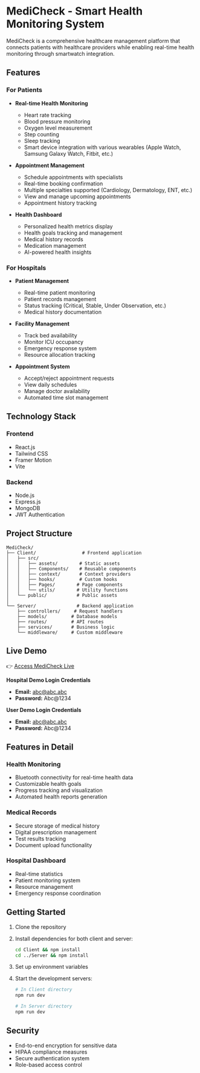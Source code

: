 # MediCheck - Smart Health Monitoring System

MediCheck is a comprehensive healthcare management platform that connects patients with healthcare providers while enabling real-time health monitoring through smartwatch integration.

## Features

### For Patients

- **Real-time Health Monitoring**

  - Heart rate tracking
  - Blood pressure monitoring
  - Oxygen level measurement
  - Step counting
  - Sleep tracking
  - Smart device integration with various wearables (Apple Watch, Samsung Galaxy Watch, Fitbit, etc.)

- **Appointment Management**

  - Schedule appointments with specialists
  - Real-time booking confirmation
  - Multiple specialties supported (Cardiology, Dermatology, ENT, etc.)
  - View and manage upcoming appointments
  - Appointment history tracking

- **Health Dashboard**
  - Personalized health metrics display
  - Health goals tracking and management
  - Medical history records
  - Medication management
  - AI-powered health insights

### For Hospitals

- **Patient Management**

  - Real-time patient monitoring
  - Patient records management
  - Status tracking (Critical, Stable, Under Observation, etc.)
  - Medical history documentation

- **Facility Management**

  - Track bed availability
  - Monitor ICU occupancy
  - Emergency response system
  - Resource allocation tracking

- **Appointment System**
  - Accept/reject appointment requests
  - View daily schedules
  - Manage doctor availability
  - Automated time slot management

## Technology Stack

### Frontend

- React.js
- Tailwind CSS
- Framer Motion
- Vite

### Backend

- Node.js
- Express.js
- MongoDB
- JWT Authentication

## Project Structure

```
MediCheck/
├── Client/                 # Frontend application
│   ├── src/
│   │   ├── assets/        # Static assets
│   │   ├── Components/    # Reusable components
│   │   ├── context/       # Context providers
│   │   ├── hooks/         # Custom hooks
│   │   ├── Pages/        # Page components
│   │   └── utils/        # Utility functions
│   └── public/           # Public assets
│
└── Server/               # Backend application
    ├── controllers/     # Request handlers
    ├── models/         # Database models
    ├── routes/         # API routes
    ├── services/       # Business logic
    └── middleware/     # Custom middleware
```

## Live Demo

👉 [Access MediCheck Live](https://medi-check-six.vercel.app)

**Hospital Demo Login Credentials**

- **Email:** abc@abc.abc
- **Password:** Abc@1234
  
**User Demo Login Credentials**

- **Email:** abc@abc.abc
- **Password:** Abc@1234

## Features in Detail

### Health Monitoring

- Bluetooth connectivity for real-time health data
- Customizable health goals
- Progress tracking and visualization
- Automated health reports generation

### Medical Records

- Secure storage of medical history
- Digital prescription management
- Test results tracking
- Document upload functionality

### Hospital Dashboard

- Real-time statistics
- Patient monitoring system
- Resource management
- Emergency response coordination

## Getting Started

1. Clone the repository
2. Install dependencies for both client and server:
   ```bash
   cd Client && npm install
   cd ../Server && npm install
   ```
3. Set up environment variables
4. Start the development servers:

   ```bash
   # In Client directory
   npm run dev

   # In Server directory
   npm run dev
   ```

## Security

- End-to-end encryption for sensitive data
- HIPAA compliance measures
- Secure authentication system
- Role-based access control
